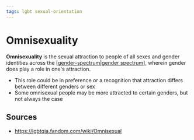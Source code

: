 ```yaml
---
tags: lgbt sexual-orientation
---
```


# Omnisexuality

**Omnisexuality** is the sexual attraction to people of all sexes and gender identities across the [[gender-spectrum|gender spectrum]], wherein gender does play a role in one's attraction.

- This role could be in preference or a recognition that attraction differs between different genders or sex
- Some omnisexual people may be more attracted to certain genders, but not always the case

## Sources

- <https://lgbtqia.fandom.com/wiki/Omnisexual>

[//begin]: # "Autogenerated link references for markdown compatibility"
[gender-spectrum|gender spectrum]: gender-spectrum "Gender spectrum"
[//end]: # "Autogenerated link references"
